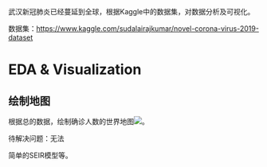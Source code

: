 武汉新冠肺炎已经蔓延到全球，根据Kaggle中的数据集，对数据分析及可视化。

数据集：https://www.kaggle.com/sudalairajkumar/novel-corona-virus-2019-dataset

# EDA & Visualization

## 绘制地图

根据总的数据，绘制确诊人数的世界地图![](/home/picture/1.png)。



待解决问题：无法

简单的SEIR模型等。
